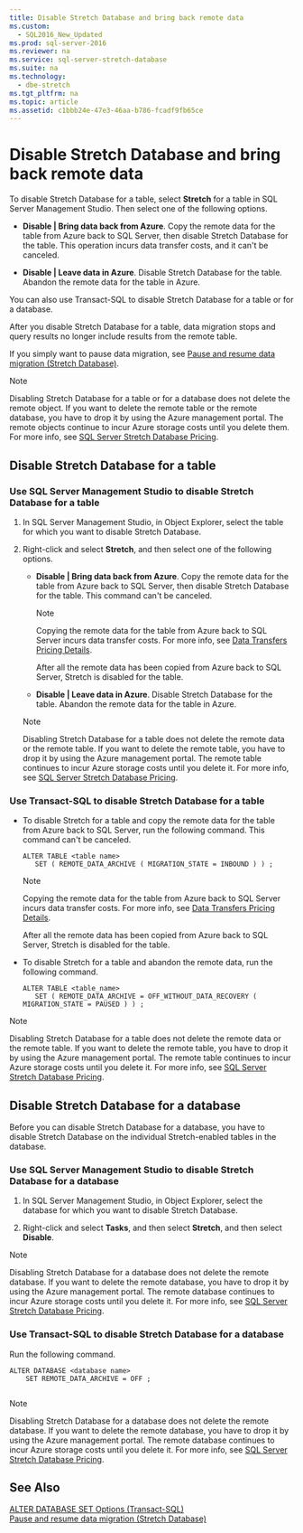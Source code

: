 ```yaml
---
title: Disable Stretch Database and bring back remote data
ms.custom: 
  - SQL2016_New_Updated
ms.prod: sql-server-2016
ms.reviewer: na
ms.service: sql-server-stretch-database
ms.suite: na
ms.technology: 
  - dbe-stretch
ms.tgt_pltfrm: na
ms.topic: article
ms.assetid: c1bbb24e-47e3-46aa-b786-fcadf9fb65ce
---
```

# Disable Stretch Database and bring back remote data
  To disable Stretch Database for a table, select **Stretch** for a table in SQL Server Management Studio. Then select one of the following options.  
  
-   **Disable | Bring data back from Azure**. Copy the remote data for the table from Azure back to SQL Server, then disable Stretch Database for the table. This operation incurs data transfer costs, and it can't be canceled.  
  
-   **Disable | Leave data in Azure**. Disable Stretch Database for the table.  Abandon the remote data for the table in Azure.  
  
 You can also use Transact-SQL to disable Stretch Database for a table or for a database.  
  
 After you disable Stretch Database for a table, data migration stops and query results no longer include results from the remote table.  
  
 If you simply want to pause data migration, see [Pause and resume data migration &#40;Stretch Database&#41;](../../Topics/TopicNameNotContainA/Pause-and-resume-data-migration--Stretch-Database-.md).  
  
> [!NOTE]  
>  Disabling Stretch Database for a table or for a database does not delete the remote object. If you want to delete the remote table or the remote database, you have to drop it by using the Azure management portal. The remote objects continue to incur Azure storage costs until you delete them. For more info, see [SQL Server Stretch Database Pricing](https://azure.microsoft.com/pricing/details/sql-server-stretch-database/).  
  
## Disable Stretch Database for a table  
  
### Use SQL Server Management Studio to disable Stretch Database for a table  
  
1.  In SQL Server Management Studio, in Object Explorer, select the table for which you want to disable Stretch Database.  
  
2.  Right-click and select **Stretch**, and then select one of the following options.  
  
    -   **Disable | Bring data back from Azure**. Copy the remote data for the table from Azure back to SQL Server, then disable Stretch Database for the table. This command can't be canceled.  
  
        > [!NOTE]  
        >  Copying the remote data for the table from Azure back to SQL Server incurs data transfer costs. For more info, see [Data Transfers Pricing Details](https://azure.microsoft.com/pricing/details/data-transfers/).  
  
         After all the remote data has been copied from Azure back to SQL Server, Stretch is disabled for the table.  
  
    -   **Disable | Leave data in Azure**. Disable Stretch Database for the table.  Abandon the remote data for the table in Azure.  
  
    > [!NOTE]  
    >  Disabling Stretch Database for a table does not delete the remote data or the remote table. If you want to delete the remote table, you have to drop it by using the Azure management portal. The remote table continues to incur Azure storage costs until you delete it. For more info, see [SQL Server Stretch Database Pricing](https://azure.microsoft.com/pricing/details/sql-server-stretch-database/).  
  
### Use Transact-SQL to disable Stretch Database for a table  
  
-   To disable Stretch for a table and copy the remote data for the table from Azure back to SQL Server, run the following command. This command can't be canceled.  
  
    ```tsql  
    ALTER TABLE <table name>  
       SET ( REMOTE_DATA_ARCHIVE ( MIGRATION_STATE = INBOUND ) ) ;  
    ```  
  
    > [!NOTE]  
    >  Copying the remote data for the table from Azure back to SQL Server incurs data transfer costs. For more info, see [Data Transfers Pricing Details](https://azure.microsoft.com/pricing/details/data-transfers/).  
  
     After all the remote data has been copied from Azure back to SQL Server, Stretch is disabled for the table.  
  
-   To disable Stretch for a table and abandon the remote data, run the following command.  
  
    ```tsql  
    ALTER TABLE <table_name>  
       SET ( REMOTE_DATA_ARCHIVE = OFF_WITHOUT_DATA_RECOVERY ( MIGRATION_STATE = PAUSED ) ) ;  
    ```  
  
> [!NOTE]  
>  Disabling Stretch Database for a table does not delete the remote data or the remote table. If you want to delete the remote table, you have to drop it by using the Azure management portal. The remote table continues to incur Azure storage costs until you delete it. For more info, see [SQL Server Stretch Database Pricing](https://azure.microsoft.com/pricing/details/sql-server-stretch-database/).  
  
## Disable Stretch Database for a database  
 Before you can disable Stretch Database for a database, you have to disable Stretch Database on the individual Stretch-enabled tables in the database.  
  
### Use SQL Server Management Studio to disable Stretch Database for a database  
  
1.  In SQL Server Management Studio, in Object Explorer, select the database for which you want to disable Stretch Database.  
  
2.  Right-click and select **Tasks**, and then select **Stretch**, and then select **Disable**.  
  
> [!NOTE]  
>  Disabling Stretch Database for a database does not delete the remote database. If you want to delete the remote database, you have to drop it by using the Azure management portal. The remote database continues to incur Azure storage costs until you delete it. For more info, see [SQL Server Stretch Database Pricing](https://azure.microsoft.com/pricing/details/sql-server-stretch-database/).  
  
### Use Transact-SQL to disable Stretch Database for a database  
 Run the following command.  
  
```tsql  
ALTER DATABASE <database name>  
    SET REMOTE_DATA_ARCHIVE = OFF ;  
  
```  
  
> [!NOTE]  
>  Disabling Stretch Database for a database does not delete the remote database. If you want to delete the remote database, you have to drop it by using the Azure management portal. The remote database continues to incur Azure storage costs until you delete it. For more info, see [SQL Server Stretch Database Pricing](https://azure.microsoft.com/pricing/details/sql-server-stretch-database/).  
  
## See Also  
 [ALTER DATABASE SET Options &#40;Transact-SQL&#41;](../Topic/ALTER%20DATABASE%20SET%20Options%20\(Transact-SQL\).md)   
 [Pause and resume data migration &#40;Stretch Database&#41;](../../Topics/TopicNameNotContainA/Pause-and-resume-data-migration--Stretch-Database-.md)  
  
  
